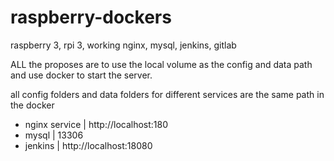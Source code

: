 # raspberry-dockers
raspberry 3, rpi 3, working nginx,  mysql, jenkins, gitlab


ALL the proposes are to use the local volume as the config and data path and use docker to start the server.



all config folders and data folders for different services are the same path in the docker


- nginx service | http://localhost:180 
- mysql | 13306
- jenkins | http://localhost:18080

